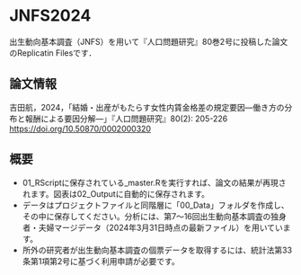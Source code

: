 # JNFS2024
出生動向基本調査（JNFS）を用いて『人口問題研究』80巻2号に投稿した論文のReplicatin Filesです．

## 論文情報
吉田航，2024，「結婚・出産がもたらす女性内賃金格差の規定要因―働き方の分布と報酬による要因分解―」『人口問題研究』80(2): 205-226
https://doi.org/10.50870/0002000320

## 概要
- 01_RScriptに保存されている_master.Rを実行すれば、論文の結果が再現されます。図表は02_Outputに自動的に保存されます。
- データはプロジェクトファイルと同階層に「00_Data」フォルダを作成し、その中に保存してください。分析には、第7〜16回出生動向基本調査の独身者・夫婦マージデータ（2024年3月31日時点の最新ファイル）を用いています。
- 所外の研究者が出生動向基本調査の個票データを取得するには、統計法第33条第1項第2号に基づく利用申請が必要です。
